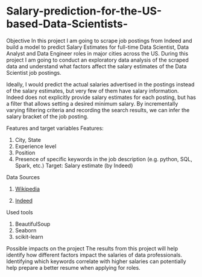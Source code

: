 # Salary-prediction-for-the-US-based-Data-Scientists-

Objective
In this project I am going to scrape job postings from Indeed and build a model to predict Salary Estimates for full-time Data Scientist, Data Analyst and Data Engineer roles in major cities across the US. During this project I am going to conduct an exploratory data analysis of the scraped data and understand what factors affect the salary estimates of the Data Scientist job postings. 
 
Ideally, I would predict the actual salaries advertised in the postings instead of the salary estimates, but very few of them have salary information. Indeed does not explicitly provide salary estimates for each posting, but has a filter that allows setting a desired minimum salary. By incrementally varying filtering criteria and recording the search results, we can infer the salary bracket of the job posting.
 
Features and target variables
Features:
1) City, State
2) Experience level
3) Position
4) Presence of specific keywords  in the job description (e.g. python, SQL, Spark, etc.)
Target:
Salary estimate (by Indeed)
 
Data Sources
1) [Wikipedia](https://en.wikipedia.org/wiki/List_of_United_States_cities_by_population)

2) [Indeed](https://www.indeed.com/)
 
Used tools
1) BeautifulSoup
2) Seaborn
3) scikit-learn

Possible impacts on the project
The results from this project will help identify how different factors impact the salaries of data professionals. Identifying which keywords correlate with higher salaries can potentially help prepare a better resume when applying for roles.
